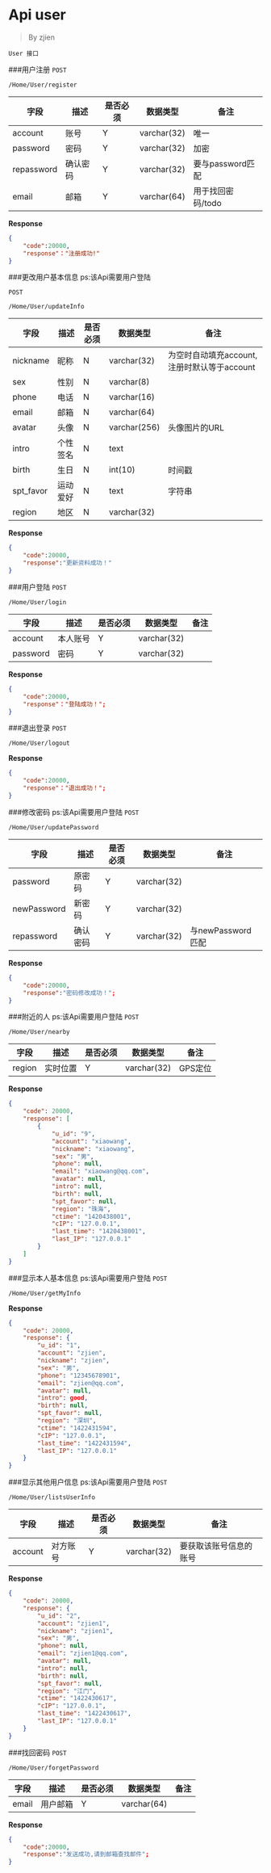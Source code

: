 Api user
===
>By zjien

`User 接口`

###用户注册
`POST`

`/Home/User/register`

字段 | 描述 | 是否必须 | 数据类型 | 备注
------------- | ---------------- | ----------------- | ------------ | ------------------
account| 账号  | Y | varchar(32) | 唯一
password | 密码 | Y | varchar(32) | 加密
repassword | 确认密码 | Y | varchar(32) | 要与password匹配
email | 邮箱 | Y | varchar(64) | 用于找回密码/todo

**Response**
```json
{
    "code":20000,
    "response"："注册成功!"
}
```


###更改用户基本信息
ps:该Api需要用户登陆

`POST`

`/Home/User/updateInfo`

字段 | 描述 | 是否必须 | 数据类型 | 备注
--------------- | ------------------ | -------------------- | ------------------ | --------------------
nickname | 昵称 | N | varchar(32) | 为空时自动填充account,注册时默认等于account
sex | 性别 | N | varchar(8) | 
phone | 电话 | N | varchar(16) | 
email | 邮箱 | N | varchar(64) | 
avatar | 头像 | N | varchar(256) | 头像图片的URL
intro | 个性签名 | N | text | 
birth | 生日 | N | int(10) | 时间戳
spt_favor | 运动爱好 | N | text | 字符串 
region | 地区 | N |varchar(32) |

**Response**  

```json
{
    "code":20000,
    "response":"更新资料成功！"
}
```


###用户登陆
`POST`

`/Home/User/login`

字段 | 描述 | 是否必须 | 数据类型 | 备注
------------- | ----------- | --------------- | -------------- | ---------------
account| 本人账号  | Y | varchar(32) |
password | 密码 | Y | varchar(32) |

**Response**  
```json
{
    "code":20000,
    "response"："登陆成功！";
}
```



###退出登录
`POST`

`/Home/User/logout`

**Response**  
```json
{
    "code":20000,
    "response"："退出成功！";
}
```


###修改密码
ps:该Api需要用户登陆
`POST`

`/Home/User/updatePassword`

字段 | 描述 | 是否必须 | 数据类型 | 备注
------------- | ------------ | -------- | ------------- | ---------------
password| 原密码  | Y | varchar(32) | 
newPassword | 新密码 | Y | varchar(32) |
repassword | 确认密码 | Y | varchar(32) | 与newPassword匹配

**Response**  
```json
{
    "code":20000,
    "response":"密码修改成功！";
}
```





###附近的人
ps:该Api需要用户登陆
`POST`

`/Home/User/nearby`

字段 | 描述 | 是否必须 | 数据类型 | 备注
------------- | ------------ | -------- | ------------- | ---------------
region | 实时位置 | Y | varchar(32) | GPS定位


**Response**  
```json
{
    "code": 20000,
    "response": [
        {
            "u_id": "9",
            "account": "xiaowang",
            "nickname": "xiaowang",
            "sex": "男",
            "phone": null,
            "email": "xiaowang@qq.com",
            "avatar": null,
            "intro": null,
            "birth": null,
            "spt_favor": null,
            "region": "珠海",
            "ctime": "1420438001",
            "cIP": "127.0.0.1",
            "last_time": "1420438001",
            "last_IP": "127.0.0.1"
        }
    ]
}
```





###显示本人基本信息
ps:该Api需要用户登陆
`POST`

`/Home/User/getMyInfo`

**Response**
```json
{
    "code": 20000,
    "response": {
        "u_id": "1",
        "account": "zjien",
        "nickname": "zjien",
        "sex": "男",
        "phone": "12345678901",
        "email": "zjien@qq.com",
        "avatar": null,
        "intro": good,
        "birth": null,
        "spt_favor": null,
        "region": "深圳",
        "ctime": "1422431594",
        "cIP": "127.0.0.1",
        "last_time": "1422431594",
        "last_IP": "127.0.0.1"
    }
}
```


	

###显示其他用户信息
ps:该Api需要用户登陆
`POST`

`/Home/User/listsUserInfo`

字段 | 描述 | 是否必须 | 数据类型 | 备注
------------- | ------------ | -------- | ------------- | ---------------
account| 对方账号  | Y | varchar(32) | 要获取该账号信息的账号

**Response**  
```json
{
    "code": 20000,
    "response": {
        "u_id": "2",
        "account": "zjien1",
        "nickname": "zjien1",
        "sex": "男",
        "phone": null,
        "email": "zjien1@qq.com",
        "avatar": null,
        "intro": null,
        "birth": null,
        "spt_favor": null,
        "region": "江门",
        "ctime": "1422430617",
        "cIP": "127.0.0.1",
        "last_time": "1422430617",
        "last_IP": "127.0.0.1"
    }
}
```


###找回密码
`POST`

`/Home/User/forgetPassword`

字段 | 描述 | 是否必须 | 数据类型 | 备注
------------- | ------------ | -------- | ------------- | ---------------
email | 用户邮箱  | Y | varchar(64) | 

**Response**
```json
{
    "code":20000,
    "response":"发送成功,请到邮箱查找邮件";
}
```